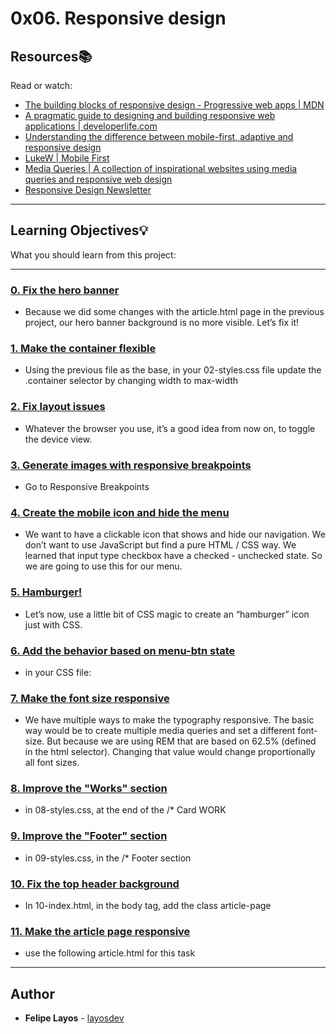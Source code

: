 # 0x06. Responsive design

## Resources:books:
Read or watch:
* [The building blocks of responsive design - Progressive web apps | MDN](https://intranet.hbtn.io/rltoken/xunPO8dNZy0mJpq8vbUMRA)
* [A pragmatic guide to designing and building responsive web applications | developerlife.com](https://intranet.hbtn.io/rltoken/rs5zCrDpRaU6LD13-rG2yg)
* [Understanding the difference between mobile-first, adaptive and responsive design](https://intranet.hbtn.io/rltoken/7W08yfp6vBGFlgoqZZc7eQ)
* [LukeW | Mobile First](https://intranet.hbtn.io/rltoken/AMTqHMY4OeGET3nOdRH2uQ)
* [Media Queries | A collection of inspirational websites using media queries and responsive web design](https://intranet.hbtn.io/rltoken/bk52ihWug_pe0QUghl99aQ)
* [Responsive Design Newsletter](https://intranet.hbtn.io/rltoken/1k39DhswkQfzN7L4N7pO7w)

---
## Learning Objectives:bulb:
What you should learn from this project:

---

### [0. Fix the hero banner](./01-styles.css)
* Because we did some changes with the article.html page in the previous project, our hero banner background is no more visible. Let’s fix it!


### [1. Make the container flexible](./02-styles.css)
* Using the previous file as the base, in your 02-styles.css file update the .container selector by changing width to max-width


### [2. Fix layout issues](./02-1-styles.css)
* Whatever the browser you use, it’s a good idea from now on, to toggle the device view.


### [3. Generate images with responsive breakpoints](./03-index.html)
* Go to Responsive Breakpoints


### [4. Create the mobile icon and hide the menu](./04-index.html)
* We want to have a clickable icon that shows and hide our navigation. We don’t want to use JavaScript but find a pure HTML / CSS way. We learned that input type checkbox have a checked - unchecked state. So we are going to use this for our menu.


### [5. Hamburger!](./05-index.html)
* Let’s now, use a little bit of CSS magic to create an “hamburger” icon just with CSS.


### [6. Add the behavior based on menu-btn state](./06-index.html)
* in your CSS file:


### [7. Make the font size responsive](./07-index.html)
* We have multiple ways to make the typography responsive. The basic way would be to create multiple media queries and set a different font-size. But because we are using REM that are based on 62.5% (defined in the html selector). Changing that value would change proportionally all font sizes.


### [8. Improve the "Works" section](./08-index.html)
* in 08-styles.css, at the end of the /* Card WORK


### [9. Improve the "Footer" section](./09-index.html)
* in 09-styles.css, in the /* Footer section


### [10. Fix the top header background](./10-index.html)
* In 10-index.html, in the body tag, add the class article-page


### [11. Make the article page responsive](./100-article.html)
* use the following article.html for this task

---

## Author
* **Felipe Layos** - [layosdev](https://github.com/layosdev)